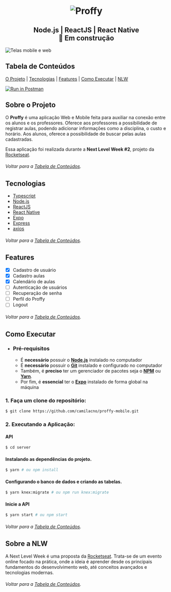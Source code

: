 

<h1 align="center">  <img alt="Proffy" title="#Proffy" src="https://raw.githubusercontent.com/camilacno/proffy-mobile/eef6811620612c0e883bcb0f8d4eb5f6ecb0dcb5/.github/logo.svg" />  </h1>
<h2 align="center">  Node.js | ReactJS | React Native <br>🚀 Em construção </h2>

![Telas mobile e web](https://github.com/camilacno/proffy-mobile/blob/master/.github/design.png?raw=true)

## Tabela de Conteúdos
<p>  
	<a href="#sobre-o-projeto">O Projeto</a> | 
	<a href="#tecnologias">Tecnologias</a> | 
	<a href="#features">Features</a> | 
	<a href="#como-executar">Como Executar</a> | 
	<a href="#sobre-a-nlw">NLW</a>
</p>

[![Run in Postman](https://run.pstmn.io/button.svg)](https://app.getpostman.com/run-collection/389a037d3d1d70b50026)
<br>

## Sobre o Projeto

O  **Proffy**  é uma aplicação Web e Mobile feita para auxiliar na conexão entre os alunos e os professores. 
Oferece aos professores a possibilidade de registrar aulas, podendo adicionar informações como a disciplina, o custo e horário.
Aos alunos, oferece a possibilidade de buscar pelas aulas cadastradas.

Essa aplicação foi realizada durante a **Next  Level Week #2**, projeto da  [Rocketseat](https://rocketseat.com.br/).

###### *Voltar para a [Tabela de Conteúdos](#tabela-de-conteúdos)*.


## Tecnologias

-   [Typescript](https://www.typescriptlang.org/)
-   [Node.js](https://nodejs.org/en/)
-   [ReactJS](https://reactjs.org/)
-   [React Native](http://facebook.github.io/react-native/)
-   [Expo](https://expo.io/)
-   [Express](https://expressjs.com/)
-   [axios](https://github.com/axios/axios)

###### *Voltar para a [Tabela de Conteúdos](#tabela-de-conteúdos)*.

## Features
  
- [x] Cadastro de usuário 
- [x] Cadastro aulas 
- [x] Calendário de aulas
- [ ] Autenticação de usuários
- [ ] Recuperação de senha
- [ ] Perfil do Proffy
- [ ] Logout

###### *Voltar para a [Tabela de Conteúdos](#tabela-de-conteúdos)*.

## Como Executar

-   ### **Pré-requisitos**    
    -   É  **necessário**  possuir o  **[Node.js](https://nodejs.org/en/)**  instalado no computador
    -   É  **necessário**  possuir o  **[Git](https://git-scm.com/)**  instalado e configurado no computador
    -   Também, é  **preciso**  ter um gerenciador de pacotes seja o  **[NPM](https://www.npmjs.com/)**  ou  **[Yarn](https://yarnpkg.com/)**.
    -   Por fim, é  **essencial**  ter o  **[Expo](https://expo.io/)**  instalado de forma global na máquina

### 1.  Faça um clone do repositório:
```bash
$ git clone https://github.com/camilacno/proffy-mobile.git
```

### 2.  Executando a Aplicação:

  #### API
  ```bash
$ cd server
```

  #### Instalando as dependências do projeto.
   ```bash
$ yarn # ou npm install
```
  
  #### Configurando o banco de dados e criando as tabelas.
  ```bash
$ yarn knex:migrate # ou npm run knex:migrate
```
  
  #### Inicie a API
  ```bash
$ yarn start # ou npm start
```
###### *Voltar para a [Tabela de Conteúdos](#tabela-de-conteúdos)*.

## Sobre a NLW
A Next Level Week é uma proposta da  [Rocketseat](https://rocketseat.com.br/). Trata-se de um evento online focado na prática, onde a ideia é aprender desde os principais fundamentos do desenvolvimento web, até conceitos avançados e tecnologias modernas. 

###### *Voltar para a [Tabela de Conteúdos](#tabela-de-conteúdos)*.
